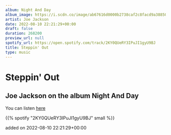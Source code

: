 ```yaml
---
album: Night And Day
album_image: https://i.scdn.co/image/ab67616d0000b2738caf2c8facd9a38850626b80
artist: Joe Jackson
date: 2022-08-10 22:21:29+00:00
draft: false
duration: 268200
preview_url: null
spotify_url: https://open.spotify.com/track/2KY0QUeRY3IPuJI1gyU9BJ
title: Steppin' Out
type: music
---
```



# Steppin' Out

## Joe Jackson on the album Night And Day

You can listen [here](https://open.spotify.com/track/2KY0QUeRY3IPuJI1gyU9BJ)

{{% spotify "2KY0QUeRY3IPuJI1gyU9BJ" small %}}

added on 2022-08-10 22:21:29+00:00